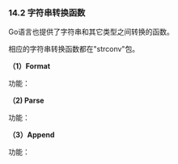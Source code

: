 ### 14.2 字符串转换函数

Go语言也提供了字符串和其它类型之间转换的函数。

相应的字符串转换函数都在"strconv"包。

**（1）Format**

功能：

**（2\)  Parse**

功能：

**（3）Append**

功能：

